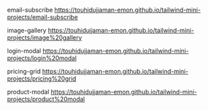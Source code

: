  email-subscribe
https://touhidujjaman-emon.github.io/tailwind-mini-projects/email-subscribe

image-gallery
https://touhidujjaman-emon.github.io/tailwind-mini-projects/image%20gallery

login-modal
https://touhidujjaman-emon.github.io/tailwind-mini-projects/login%20modal

pricing-grid
https://touhidujjaman-emon.github.io/tailwind-mini-projects/pricing%20grid

product-modal
https://touhidujjaman-emon.github.io/tailwind-mini-projects/product%20modal
